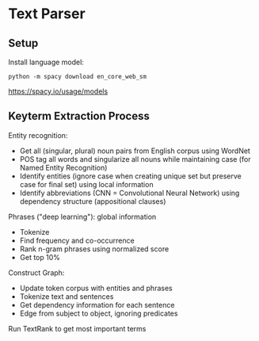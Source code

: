 # Text Parser

## Setup

Install language model:

```
python -m spacy download en_core_web_sm
```

https://spacy.io/usage/models

## Keyterm Extraction Process

Entity recognition:
- Get all (singular, plural) noun pairs from English corpus using WordNet
- POS tag all words and singularize all nouns while maintaining case (for Named Entity Recognition)
- Identify entities (ignore case when creating unique set but preserve case for final set) using local information
- Identify abbreviations (CNN = Convolutional Neural Network) using dependency structure (appositional clauses)

Phrases ("deep learning"): global information
- Tokenize
- Find frequency and co-occurrence
- Rank n-gram phrases using normalized score
- Get top 10%

Construct Graph:
- Update token corpus with entities and phrases
- Tokenize text and sentences
- Get dependency information for each sentence
- Edge from subject to object, ignoring predicates

Run TextRank to get most important terms
